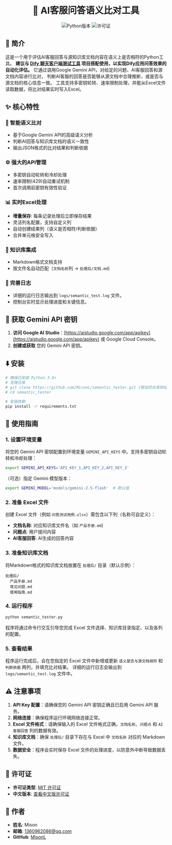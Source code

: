 <div align="center">
<h1>🚀 AI客服问答语义比对工具</h1>
</div>
<div align="center">
<img src="https://img.shields.io/badge/Python-3.8+-blue?logo=python" alt="Python版本">
<img src="https://img.shields.io/badge/License-MIT-green" alt="许可证">
</div>

## 📖 简介
这是一个用于评估AI客服回答与源知识库文档内容在语义上是否相符的Python工具。
**建议与 [Dify 聊天客户端测试工具](https://github.com/MisonL/dify_chat_tester) 项目搭配使用，以实现Dify应用问答效果的自动化评估。**
它通过调用Google Gemini API，对给定的问题、AI客服回答和源文档内容进行比对，
判断AI客服的回答是否能够从源文档中合理推断，或是否与源文档的核心信息一致。
工具支持多密钥轮转、速率限制处理，并能从Excel文件读取数据，将比对结果实时写入Excel。

## ✨ 核心特性
### 🧠 智能语义比对
- 基于Google Gemini API的高级语义分析
- 判断AI回答与知识库文档的语义一致性
- 输出JSON格式的比对结果和判断依据

### ⚙️ 强大的API管理
- 多密钥自动轮转和冷却处理
- 速率限制(429)自动重试机制
- 首次调用前密钥有效性验证

### 📊 实时Excel处理
- **增量保存**: 每条记录处理后立即保存结果
- 灵活列名配置，支持自定义列
- 自动创建结果列（语义是否相符/判断依据）
- 合并单元格安全写入

### 📂 知识库集成
- Markdown格式文档支持
- 按文件名自动匹配（`文档名称`列 → `处理后/文档.md`)

### 📝 完善日志
-   详细的运行日志输出到 `logs/semantic_test.log` 文件。
-   控制台实时显示处理进度和关键信息。

## 🔑 获取 Gemini API 密钥
1.  **访问 Google AI Studio**：[https://aistudio.google.com/app/apikey](https://aistudio.google.com/app/apikey) 或 Google Cloud Console。
2.  **创建或获取** 您的 Gemini API 密钥。

## ⬇️ 安装
```bash
# 确保已安装 Python 3.8+
# 克隆仓库
# git clone https://github.com/MisonL/semantic_tester.git (假设的仓库地址)
# cd semantic_tester

# 安装依赖
pip install -r requirements.txt
```

## 🚦 使用指南
### 1. 设置环境变量
将您的 Gemini API 密钥配置到环境变量 `GEMINI_API_KEYS` 中。支持多密钥自动轮转和冷却处理：
```bash
export GEMINI_API_KEYS='API_KEY_1,API_KEY_2,API_KEY_3'
```
（可选）指定 Gemini 模型版本：
```bash
export GEMINI_MODEL='models/gemini-2.5-flash'  # 默认值
```

### 2. 准备 Excel 文件
创建 Excel 文件（例如 `问答测试用例.xlsx`）需包含以下列（名称可自定义）：
- **文档名称**: 对应知识库文件名（如 `产品手册.md`)
- **问题点**: 用户提问内容
- **AI客服回答**: AI生成的回答内容

### 3. 准备知识库文档
将Markdown格式的知识库文档放置在 `处理后/` 目录（默认示例）：
```
处理后/
  产品手册.md
  常见问题.md
  使用指南.md
```

### 4. 运行程序
```bash
python semantic_tester.py
```
程序将通过命令行交互引导您完成 Excel 文件选择、知识库目录指定、以及各列的配置。

### 5. 查看结果
程序运行完成后，会在您指定的 Excel 文件中新增或更新 `语义是否与源文档相符` 和 `判断依据` 两列，并填充比对结果。
详细的运行日志会输出到 `logs/semantic_test.log` 文件中。

## ⚠️ 注意事项
1.  **API Key 配置**：请确保您的 Gemini API 密钥正确且已启用 Gemini API 服务。
2.  **网络连接**：确保程序运行环境网络连接正常。
3.  **Excel 文件格式**：请确保输入的 Excel 文件格式正确，`文档名称`、`问题点` 和 `AI客服回答` 列的数据有效。
4.  **知识库文档**：确保 `处理后/` 目录下存在与 Excel 中 `文档名称` 对应的 Markdown 文件。
5.  **数据安全**：程序会实时保存 Excel 文件的处理进度，以防意外中断导致数据丢失。

## 📜 许可证
-   **许可证类型**: [MIT 许可证](LICENSE)
-   **中文版本**: [查看中文版许可证](LICENSE-CN)

## 👤 作者
-   **姓名**: Mison
-   **邮箱**: 1360962086@qq.com
-   **GitHub**: [MisonL](https://github.com/MisonL)
